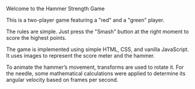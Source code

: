 Welcome to the Hammer Strength Game

This is a two-player game featuring a "red" and a "green" player.

The rules are simple. Just press the "Smash" button at the right moment to score the highest points.

The game is implemented using simple HTML, CSS, and vanilla JavaScript. It uses images to represent the score meter and the hammer.

To animate the hammer’s movement, transforms are used to rotate it.
For the needle, some mathematical calculations were applied to determine its angular velocity based on frames per second.

